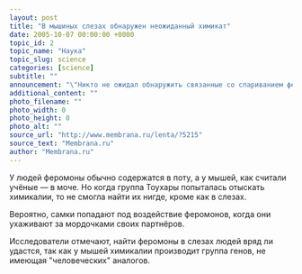 ```yaml
---
layout: post
title: "В мышиных слезах обнаружен неожиданный химикат"
date: 2005-10-07 00:00:00 +0000
topic_id: 2
topic_name: "Наука"
topic_slug: science
categories: [science]
subtitle: ""
announcement: "\"Никто не ожидал обнаружить связанные со спариванием феромоны в слезах\", — сообщил Кацусиге Тоухара (Kazushige Touhara) из университета Токио (University of Tokyo). К своему удивлению, японские исследователи выяснили, что самцы мышей выпускают \"химикалии сексуального желания\" в жидкости, которая увлажняет их глаза."
additional_content: ""
photo_filename: ""
photo_width: 0
photo_height: 0
photo_alt: ""
source_url: "http://www.membrana.ru/lenta/?5215"
source_text: "Membrana.ru"
author: "Membrana.ru"
---
```

У людей феромоны обычно содержатся в поту, а у мышей, как считали учёные — в моче. Но когда группа Тоухары попыталась отыскать химикалии, то не смогла найти их нигде, кроме как в слезах.

Вероятно, самки попадают под воздействие феромонов, когда они ухаживают за мордочками своих партнёров.

Исследователи отмечают, найти феромоны в слезах людей вряд ли удастся, так как у мышей химикалии производит группа генов, не имеющая "человеческих" аналогов.
